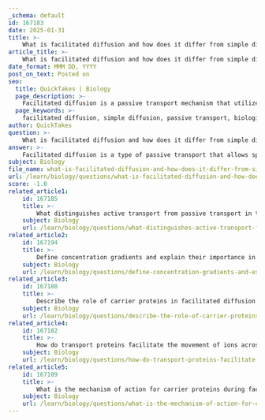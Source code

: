 ```yaml
---
_schema: default
id: 167183
date: 2025-01-31
title: >-
    What is facilitated diffusion and how does it differ from simple diffusion?
article_title: >-
    What is facilitated diffusion and how does it differ from simple diffusion?
date_format: MMM DD, YYYY
post_on_text: Posted on
seo:
  title: QuickTakes | Biology
  page_description: >-
    Facilitated diffusion is a passive transport mechanism that utilizes specialized proteins to help larger or polar molecules cross membranes, contrasting with simple diffusion which allows small, non-polar molecules to pass freely.
  page_keywords: >-
    facilitated diffusion, simple diffusion, passive transport, biological membrane, transmembrane proteins, channel proteins, carrier proteins, concentration gradient, larger molecules, polar molecules, lipid bilayer, non-polar molecules, glucose, ions, transport proteins
author: QuickTakes
question: >-
    What is facilitated diffusion and how does it differ from simple diffusion?
answer: >-
    Facilitated diffusion is a type of passive transport that allows specific molecules to cross a biological membrane with the assistance of specialized transmembrane proteins, such as channel proteins and carrier proteins. This process occurs along the concentration gradient, meaning that molecules move from an area of higher concentration to an area of lower concentration without the direct use of energy (ATP).\n\nThe key differences between facilitated diffusion and simple diffusion are as follows:\n\n1. **Mechanism**: \n   - **Facilitated Diffusion**: Involves the use of transport proteins (channel or carrier proteins) to help move larger or polar molecules that cannot easily pass through the lipid bilayer of the membrane.\n   - **Simple Diffusion**: Does not require any proteins; molecules move directly through the membrane based on their concentration gradient. This process is typically limited to small, non-polar molecules (e.g., oxygen, carbon dioxide).\n\n2. **Substance Type**:\n   - **Facilitated Diffusion**: Commonly involves larger or polar molecules, such as glucose and ions, which are not able to diffuse freely through the lipid bilayer.\n   - **Simple Diffusion**: Primarily involves small, non-polar molecules that can easily pass through the membrane.\n\n3. **Transport Proteins**:\n   - **Facilitated Diffusion**: Requires specific transmembrane proteins to facilitate the transport of substances.\n   - **Simple Diffusion**: Does not involve any transport proteins; the movement occurs directly through the membrane.\n\nIn summary, while both facilitated diffusion and simple diffusion are passive transport mechanisms that do not require energy, facilitated diffusion is characterized by the involvement of specific proteins to assist in the transport of larger or polar molecules across the membrane, whereas simple diffusion allows small, non-polar molecules to pass freely through the membrane.
subject: Biology
file_name: what-is-facilitated-diffusion-and-how-does-it-differ-from-simple-diffusion.md
url: /learn/biology/questions/what-is-facilitated-diffusion-and-how-does-it-differ-from-simple-diffusion
score: -1.0
related_article1:
    id: 167185
    title: >-
        What distinguishes active transport from passive transport in terms of energy requirements?
    subject: Biology
    url: /learn/biology/questions/what-distinguishes-active-transport-from-passive-transport-in-terms-of-energy-requirements
related_article2:
    id: 167194
    title: >-
        Define concentration gradients and explain their importance in membrane transport.
    subject: Biology
    url: /learn/biology/questions/define-concentration-gradients-and-explain-their-importance-in-membrane-transport
related_article3:
    id: 167188
    title: >-
        Describe the role of carrier proteins in facilitated diffusion.
    subject: Biology
    url: /learn/biology/questions/describe-the-role-of-carrier-proteins-in-facilitated-diffusion
related_article4:
    id: 167182
    title: >-
        How do transport proteins facilitate the movement of ions across the cell membrane?
    subject: Biology
    url: /learn/biology/questions/how-do-transport-proteins-facilitate-the-movement-of-ions-across-the-cell-membrane
related_article5:
    id: 167189
    title: >-
        What is the mechanism of action for carrier proteins during facilitated diffusion?
    subject: Biology
    url: /learn/biology/questions/what-is-the-mechanism-of-action-for-carrier-proteins-during-facilitated-diffusion
---
```


&nbsp;